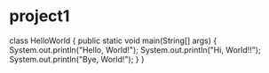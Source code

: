 # project1

class HelloWorld {
    public static void main(String[] args) {
        System.out.println("Hello, World!");
         System.out.println("Hi, World!!");
         System.out.println("Bye, World!");
    }
}

<!-- nai-nakraq da stani tova tupoto neshto -->